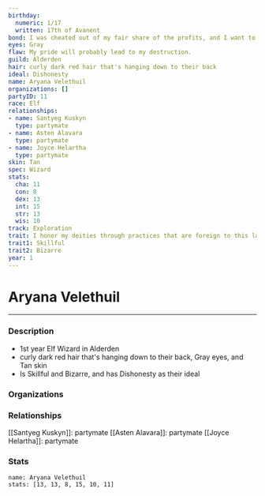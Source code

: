 ```yaml
---
birthday:
  numeric: 1/17
  written: 17th of Avanent
bond: I was cheated out of my fair share of the profits, and I want to get my due.
eyes: Gray
flaw: My pride will probably lead to my destruction.
guild: Alderden
hair: curly dark red hair that's hanging down to their back
ideal: Dishonesty
name: Aryana Velethuil
organizations: []
partyID: 11
race: Elf
relationships:
- name: Santyeg Kuskyn
  type: partymate
- name: Asten Alavara
  type: partymate
- name: Joyce Helartha
  type: partymate
skin: Tan
spec: Wizard
stats:
  cha: 11
  con: 8
  dex: 13
  int: 15
  str: 13
  wis: 10
track: Exploration
trait: I honor my deities through practices that are foreign to this land.
trait1: Skillful
trait2: Bizarre
year: 1
---
```

# Aryana Velethuil
---
### Description
- 1st year Elf Wizard in Alderden
- curly dark red hair that's hanging down to their back, Gray eyes, and Tan skin
- Is Skillful and Bizarre, and has Dishonesty as their ideal

### Organizations
### Relationships
[[Santyeg Kuskyn]]: partymate
[[Asten Alavara]]: partymate
[[Joyce Helartha]]: partymate
### Stats
```statblock
name: Aryana Velethuil
stats: [13, 13, 8, 15, 10, 11]
```